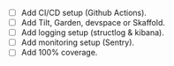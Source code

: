 - [ ] Add CI/CD setup (Github Actions).
- [ ] Add Tilt, Garden, devspace or Skaffold.
- [ ] Add logging setup (structlog & kibana).
- [ ] Add monitoring setup (Sentry).
- [ ] Add 100% coverage.
